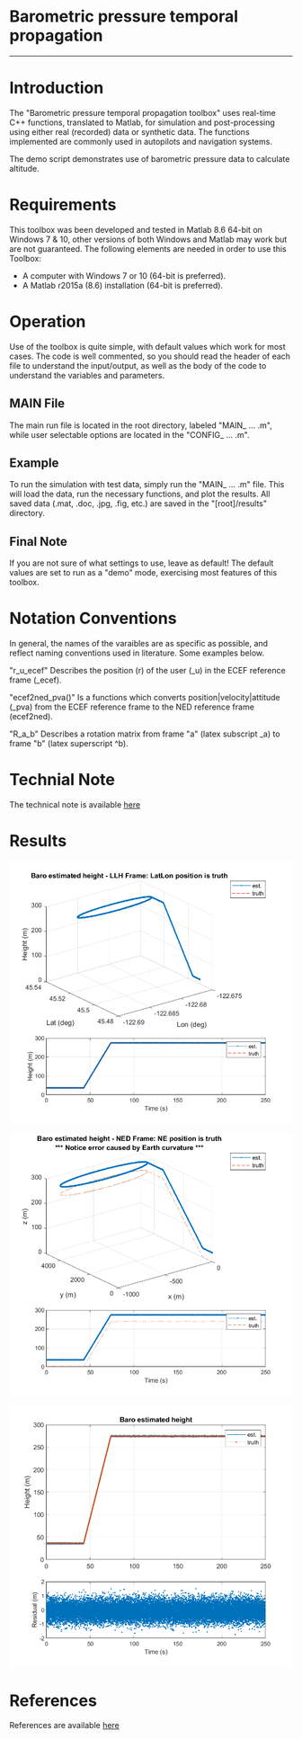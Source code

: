 # Barometric pressure temporal propagation

-----------------------------------------------------------------------------------

# Introduction
The "Barometric pressure temporal propagation toolbox" uses real-time C++ functions, translated to Matlab, for simulation and post-processing using either real (recorded) data or synthetic data. The functions implemented are commonly used in autopilots and navigation systems.

The demo script demonstrates use of barometric pressure data to calculate altitude.


# Requirements
This toolbox was been developed and tested in Matlab 8.6 64-bit on Windows 7 & 10, other versions of both Windows and Matlab 
may work but are not guaranteed. The following elements are needed in order to use this Toolbox:

- A computer with Windows 7 or 10 (64-bit is preferred).
- A Matlab r2015a (8.6) installation (64-bit is preferred).  


# Operation
Use of the toolbox is quite simple, with default values which work for most cases. The code is well commented, so you should read the header of each file to understand the input/output, as well as the body of the code to understand the variables and parameters.


## MAIN File
The main run file is located in the root directory, labeled "MAIN_ ... .m", while user selectable options are located in the "CONFIG_ ... .m".

## Example  
To run the simulation with test data, simply run the "MAIN_ ... .m" file. This will load the data, run the necessary functions, and plot the results. All saved data (.mat, .doc, .jpg, .fig, etc.) are saved in the "[root]/results" directory.

## Final Note 
If you are not sure of what settings to use, leave as default!  The default values are set to run as a "demo" mode, exercising most features of this toolbox.


# Notation Conventions
In general, the names of the varaibles are as specific as possible, and reflect naming conventions used in literature. 
Some examples below.

"r_u_ecef" Describes the position (r) of the user (_u) in the ECEF reference frame (_ecef).

"ecef2ned_pva()" Is a functions which converts position|velocity|attitude (_pva) from the ECEF reference frame to the NED reference frame (ecef2ned).

"R_a_b" Describes a rotation matrix from frame "a" (latex subscript _a) to frame "b" (latex superscript ^b).


# Technial Note
The technical note is available [here](https://github.com/pfroysdon/projects/blob/main/navigation/baro_temporal_propagation/tech_note)

# Results
<p align="center">
	<img width="600" img src="https://github.com/pfroysdon/projects/blob/main/navigation/baro_temporal_propagation/results/Baro_Alt_Results_Figure_1.png">
</p>
<p align="center">
	<img width="600" img src="https://github.com/pfroysdon/projects/blob/main/navigation/baro_temporal_propagation/results/Baro_Alt_Results_Figure_2.png">
</p>
<p align="center">
	<img width="600" img src="https://github.com/pfroysdon/projects/blob/main/navigation/baro_temporal_propagation/results/Baro_Alt_Results_Figure_3.png">
</p>

# References
References are available [here](https://github.com/pfroysdon/projects/blob/main/navigation/baro_temporal_propagation/references)